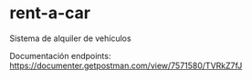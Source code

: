 # rent-a-car
Sistema de alquiler de vehículos

Documentación endpoints: https://documenter.getpostman.com/view/7571580/TVRkZ7fJ
